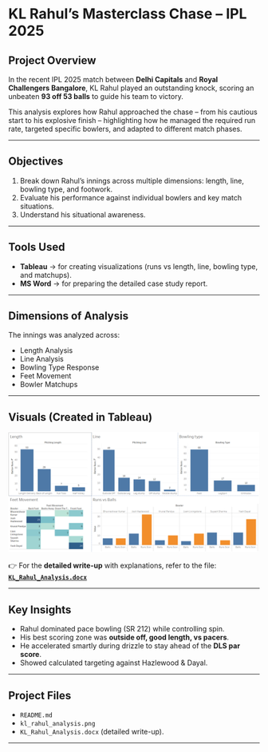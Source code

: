 # KL Rahul’s Masterclass Chase – IPL 2025

## Project Overview  
In the recent IPL 2025 match between **Delhi Capitals** and **Royal Challengers Bangalore**, KL Rahul played an outstanding knock, scoring an unbeaten **93 off 53 balls** to guide his team to victory.  

This analysis explores how Rahul approached the chase – from his cautious start to his explosive finish – highlighting how he managed the required run rate, targeted specific bowlers, and adapted to different match phases.  

---

## Objectives  
1. Break down Rahul’s innings across multiple dimensions: length, line, bowling type, and footwork.  
2. Evaluate his performance against individual bowlers and key match situations.  
3. Understand his situational awareness.  

---

## Tools Used
- **Tableau** → for creating visualizations (runs vs length, line, bowling type, and matchups).  
- **MS Word** → for preparing the detailed case study report.
---

## Dimensions of Analysis  
The innings was analyzed across:  
- Length Analysis  
- Line Analysis  
- Bowling Type Response  
- Feet Movement  
- Bowler Matchups  

---

## Visuals (Created in Tableau)
![KL Rahul Analysis](KL_Rahul.png)

👉 For the **detailed write-up** with explanations, refer to the file:  
**[`KL_Rahul_Analysis.docx`](KL_Rahul_Analysis.docx)**

---

## Key Insights  
- Rahul dominated pace bowling (SR 212) while controlling spin.  
- His best scoring zone was **outside off, good length, vs pacers**.  
- He accelerated smartly during drizzle to stay ahead of the **DLS par score**.  
- Showed calculated targeting against Hazlewood & Dayal.  

---

## Project Files  
- `README.md`  
- `kl_rahul_analysis.png`  
- `KL_Rahul_Analysis.docx` (detailed write-up).  

---
